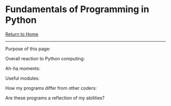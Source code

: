 # Fundamentals of Programming in Python
[Return to Home](https://angie-gh.github.io/adix.github.io/)


*********************************************************************************** 


Purpose of this page:

Overall reaction to Python computing:

Ah-ha moments:

Useful modules:

How my programs differ from other coders:

Are these programs a reflection of my abilities?

